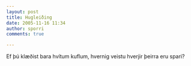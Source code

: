 ```yaml
---
layout: post
title: Hugleiðing
date: 2005-11-16 11:34
author: sporri
comments: true

---
```

Ef þú klæðist bara hvítum kuflum, hvernig veistu hverjir þeirra eru spari?
